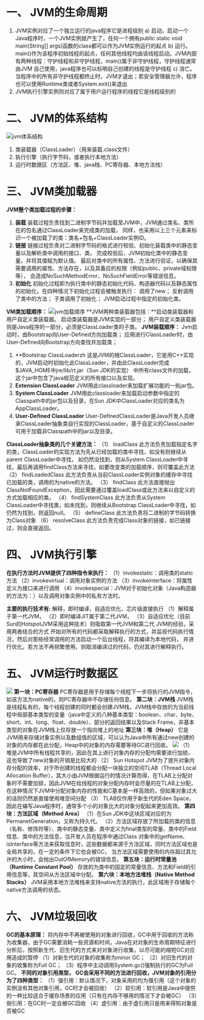 # 一、	JVM的生命周期
1.	JVM实例对应了一个独立运行的java程序它是进程级别
    a)	启动。启动一个Java程序时，一个JVM实例就产生了，任何一个拥有public static void main(String[] args)函数的class都可以作为JVM实例运行的起点
    b)	运行。main()作为该程序初始线程的起点，任何其他线程均由该线程启动。JVM内部有两种线程：守护线程和非守护线程，main()属于非守护线程，守护线程通常由JVM
    自己使用，java程序也可以标明自己创建的线程是守护线程
    c)	消亡。当程序中的所有非守护线程都终止时，JVM才退出；若安全管理器允许，程序也可以使用Runtime类或者System.exit()来退出
2.	JVM执行引擎实例则对应了属于用户运行程序的线程它是线程级别的

# 二、	JVM的体系结构
![jvm体系结构](./../../img_lib/java/jvm/jvm-struct.png)
1.	类装载器（ClassLoader）（用来装载.class文件）
2.	执行引擎（执行字节码，或者执行本地方法）
3.	运行时数据区（方法区、堆、java栈、PC寄存器、本地方法栈）

# 三、	JVM类加载器
**JVM整个类加载过程的步骤：**
1.	**装载**
  装载过程负责找到二进制字节码并加载至JVM中，JVM通过类名、类所在的包名通过ClassLoader来完成类的加载，
同样，也采用以上三个元素来标识一个被加载了的类：类名+包名+ClassLoader实例ID。
2.	**链接**
  链接过程负责对二进制字节码的格式进行校验、初始化装载类中的静态变量以及解析类中调用的接口、类。
完成校验后，JVM初始化类中的静态变量，并将其值赋为默认值。
  最后对类中的所有属性、方法进行验证，以确保其需要调用的属性、方法存在，以及具备应的权限（例如public、private域权限等），
  会造成NoSuchMethodError、NoSuchFieldError等错误信息。
3.	**初始化**
初始化过程即为执行类中的静态初始化代码、构造器代码以及静态属性的初始化，在四种情况下初始化过程会被触发执行：
调用了new；
反射调用了类中的方法；
子类调用了初始化；
JVM启动过程中指定的初始化类。

**VM类加载顺序：**
![jvm加载顺序](./../../img_lib/java/jvm/jvm-loader.png)
**JVM两种类装载器包括：**启动类装载器和用户自定义类装载器。
启动类装载器是JVM实现的一部分；
用户自定义类装载器则是Java程序的一部分，必须是ClassLoader类的子类。
**JVM装载顺序：**
	Jvm启动时，由Bootstrap向User-Defined方向加载类；
	应用进行ClassLoader时，由User-Defined向Bootstrap方向查找并加载类；
1.	**Bootstrap ClassLoaderzh
    这是JVM的根ClassLoader，它是用C++实现的，JVM启动时初始化此ClassLoader，并由此ClassLoader完成$JAVA_HOME中jre/lib/rt.jar（Sun JDK的实现）
中所有class文件的加载，这个jar中包含了java规范定义的所有接口以及实现。
2.	**Extension ClassLoader**
JVM用此classloader来加载扩展功能的一些jar包。
3.	**System ClassLoader**
JVM用此classloader来加载启动参数中指定的Classpath中的jar包以及目录，在Sun JDK中ClassLoader对应的类名为AppClassLoader。
4.	**User-Defined ClassLoader**
User-DefinedClassLoader是Java开发人员继承ClassLoader抽象类自行实现的ClassLoader，基于自定义的ClassLoader可用于加载非Classpath中的jar以及目录。

**ClassLoader抽象类的几个关键方法：**
（1）	loadClass
  此方法负责加载指定名字的类，ClassLoader的实现方法为先从已经加载的类中寻找，如没有则继续从parent ClassLoader中寻找，
如仍然没找到，则从System ClassLoader中寻找，最后再调用findClass方法来寻找，如要改变类的加载顺序，则可覆盖此方法
（2）	findLoadedClass
此方法负责从当前ClassLoader实例对象的缓存中寻找已加载的类，调用的为native的方法。
（3）	findClass
此方法直接抛出ClassNotFoundException，因此需要通过覆盖loadClass或此方法来以自定义的方式加载相应的类。
（4）	findSystemClass
此方法负责从System ClassLoader中寻找类，如未找到，则继续从Bootstrap ClassLoader中寻找，如仍然为找到，则返回null。
（5）	defineClass
此方法负责将二进制的字节码转换为Class对象
（6）	resolveClass
此方法负责完成Class对象的链接，如已链接过，则会直接返回。

# 四、	JVM执行引擎
**在执行方法时JVM提供了四种指令来执行：**
（1）invokestatic：调用类的static方法
（2）invokevirtual：调用对象实例的方法
（3）invokeinterface：将属性定义为接口来进行调用
（4）invokespecial：JVM对于初始化对象（Java构造器的方法为：<init>）以及调用对象实例中的私有方法时。

**主要的执行技术有:**
解释，即时编译，自适应优化、芯片级直接执行
（1）解释属于第一代JVM，
（2）即时编译JIT属于第二代JVM，
（3）自适应优化（目前Sun的HotspotJVM采用这种技术）则吸取第一代JVM和第二代
JVM的经验，采用两者结合的方式
  开始对所有的代码都采取解释执行的方式，并监视代码执行情况，然后对那些经常调用的方法启动一个后台线程，将其编译为本地代码，
并进行优化。若方法不再频繁使用，则取消编译过的代码，仍对其进行解释执行。

# 五、	JVM运行时数据区
![](./../../img_lib/java/jvm/jvm-memory.png)
**第一块：PC寄存器**
PC寄存器是用于存储每个线程下一步将执行的JVM指令，如该方法为native的，则PC寄存器中不存储任何信息。
**第二块：JVM栈**
JVM栈是线程私有的，每个线程创建的同时都会创建JVM栈，JVM栈中存放的为当前线程中局部基本类型的变量（java中定义的八种基本类型：boolean、char、byte、short、int、long、float、double）、部分的返回结果以及Stack Frame，非基本类型的对象在JVM栈上仅存放一个指向堆上的地址
**第三块：堆（Heap）**
它是JVM用来存储对象实例以及数组值的区域，可以认为Java中所有通过new创建的对象的内存都在此分配，Heap中的对象的内存需要等待GC进行回收。
![](./../../img_lib/java/jvm/jvm-heap.png)
（1）	堆是JVM中所有线程共享的，因此在其上进行对象内存的分配均需要进行加锁，这也导致了new对象的开销是比较大的
（2）	Sun Hotspot JVM为了提升对象内存分配的效率，对于所创建的线程都会分配一块独立的空间TLAB（Thread Local Allocation Buffer），其大小由JVM根据运行的情况计算而得，在TLAB上分配对象时不需要加锁，因此JVM在给线程的对象分配内存时会尽量的在TLAB上分配，在这种情况下JVM中分配对象内存的性能和C基本是一样高效的，但如果对象过大的话则仍然是直接使用堆空间分配
（3）	TLAB仅作用于新生代的Eden Space，因此在编写Java程序时，通常多个小的对象比大的对象分配起来更加高效。
**第四块：方法区域（Method Area）**
（1）在Sun JDK中这块区域对应的为PermanetGeneration，又称为持久代。
（2）方法区域存放了所加载的类的信息（名称、修饰符等）、类中的静态变量、类中定义为final类型的常量、类中的Field信息、类中的方法信息，当开发人员在程序中通过Class
  对象中的getName、isInterface等方法来获取信息时，这些数据都来源于方法区域，同时方法区域也是全局共享的，在一定的条件下它也会被GC，
当方法区域需要使用的内存超过其允许的大小时，会抛出OutOfMemory的错误信息。
**第五块：运行时常量池（Runtime Constant Pool）**
存放的为类中的固定的常量信息、方法和Field的引用信息等，其空间从方法区域中分配。
**第六块：本地方法堆栈（Native Method Stacks）**
JVM采用本地方法堆栈来支持native方法的执行，此区域用于存储每个native方法调用的状态。

# 六、	JVM垃圾回收
**GC的基本原理：** 将内存中不再被使用的对象进行回收，GC中用于回收的方法称为收集器，由于GC需要消耗一些资源和时间，Java在对对象的生命周期特征进行分析后，按照新生代、旧生代的方式来对对象进行收集，以尽可能的缩短GC对应用造成的暂停
（1）对新生代的对象的收集称为minor GC；
（2）对旧生代的对象的收集称为Full GC；
（3）程序中主动调用System.gc()强制执行的GC为Full GC。
**不同的对象引用类型， GC会采用不同的方法进行回收，JVM对象的引用分为了四种类型：**
（1）强引用：默认情况下，对象采用的均为强引用（这个对象的实例没有其他对象引用，GC时才会被回收）
（2）软引用：软引用是Java中提供的一种比较适合于缓存场景的应用（只有在内存不够用的情况下才会被GC）
（3）弱引用：在GC时一定会被GC回收
（4）虚引用：由于虚引用只是用来得知对象是否被GC
